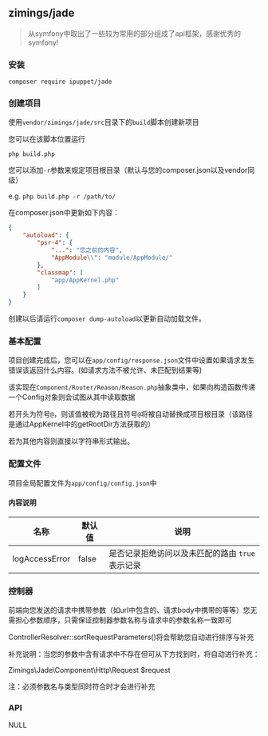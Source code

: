 ## zimings/jade
> 从symfony中取出了一些较为常用的部分组成了api框架，感谢优秀的symfony!

### 安装
`composer require ipuppet/jade`

### 创建项目
使用`vendor/zimings/jade/src`目录下的`build`脚本创建新项目

您可以在该脚本位置运行

`php build.php`

您可以添加`-r`参数来规定项目根目录（默认与您的composer.json以及vendor同级）

e.g. `php build.php -r /path/to/`

在composer.json中更新如下内容：
```json
{
    "autoload": {
        "psr-4": {
            "...": "您之前的内容",
            "AppModule\\": "module/AppModule/"
        },
        "classmap": [
            "app/AppKernel.php"
        ]
    }
}
```
创建以后请运行`composer dump-autoload`以更新自动加载文件。


### 基本配置

项目创建完成后，您可以在`app/config/response.json`文件中设置如果请求发生错误该返回什么内容。(如请求方法不被允许、未匹配到结果等)

该实现在`Component/Router/Reason/Reason.php`抽象类中，如果向构造函数传递一个Config对象则会试图从其中读取数据

若开头为符号`@`，则该值被视为路径且符号`@`将被自动替换成项目根目录（该路径是通过AppKernel中的getRootDir方法获取的）

若为其他内容则直接以字符串形式输出。

### 配置文件

项目全局配置文件为`app/config/config.json`中

#### 内容说明

| 名称 | 默认值 | 说明 |
| --- | --- | --- |
| logAccessError | false | 是否记录拒绝访问以及未匹配的路由 `true`表示记录 |

### 控制器

前端向您发送的请求中携带参数（如url中包含的、请求body中携带的等等）您无需担心参数顺序，只需保证控制器参数名称与请求中的参数名称一致即可

ControllerResolver::sortRequestParameters()将会帮助您自动进行排序与补充

补充说明：当您的参数中含有请求中不存在但可从下方找到时，将自动进行补充：

Zimings\Jade\Component\Http\Request $request

注：必须参数名与类型同时符合时才会进行补充

### API
NULL